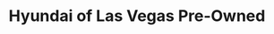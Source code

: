 ---
title: "Hyundai of Las Vegas Pre-Owned"
url: /las-vegas/hyundai-of-las-vegas-pre-owned/
shop: car
---